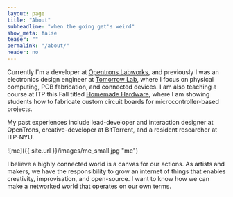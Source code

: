 ```yaml
---
layout: page
title: "About"
subheadline: "when the going get's weird"
show_meta: false
teaser: ""
permalink: "/about/"
header: no
---
```


Currently I'm a developer at [Opentrons Labworks](http://tomorrow-lab.com), and previously I was an electronics design engineer at [Tomorrow Lab](http://tomorrow-lab.com), where I focus on physical computing, PCB fabrication, and connected devices. I am also teaching a course at ITP this Fall titled [Homemade Hardware](http://homemadehardware.com), where I am showing students how to fabricate custom circuit boards for microcontroller-based projects.

My past experiences include lead-developer and interaction designer at OpenTrons, creative-developer at BitTorrent, and a resident researcher at ITP-NYU.

![me]({{ site.url }}/images/me_small.jpg "me")

I believe a highly connected world is a canvas for our actions. As artists and makers, we have the responsibility to grow an internet of things that enables creativity, improvisation, and open-source. I want to know how we can make a networked world that operates on our own terms.